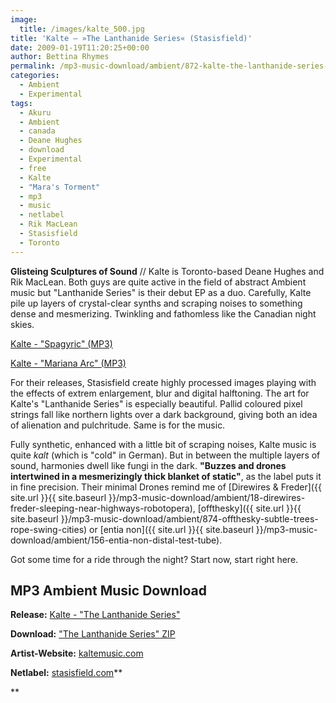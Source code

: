 ```yaml
---
image:
  title: /images/kalte_500.jpg
title: 'Kalte – »The Lanthanide Series« (Stasisfield)'
date: 2009-01-19T11:20:25+00:00
author: Bettina Rhymes
permalink: /mp3-music-download/ambient/872-kalte-the-lanthanide-series-stasisfield
categories:
  - Ambient
  - Experimental
tags:
  - Akuru
  - Ambient
  - canada
  - Deane Hughes
  - download
  - Experimental
  - free
  - Kalte
  - "Mara's Torment"
  - mp3
  - music
  - netlabel
  - Rik MacLean
  - Stasisfield
  - Toronto
---
```

**Glisteing Sculptures of Sound** // Kalte is Toronto-based Deane Hughes and Rik MacLean. Both guys are quite active in the field of abstract Ambient music but "Lanthanide Series" is their debut EP as a duo. Carefully, Kalte pile up layers of crystal-clear synths and scraping noises to something dense and mesmerizing. Twinkling and fathomless like the Canadian night skies. 

[Kalte - "Spagyric" (MP3)](http://stasisfield.com/mp3z_06/SF-6010-lanthanide-02.mp3)
  
[Kalte - "Mariana Arc" (MP3)](http://stasisfield.com/mp3z_06/SF-6010-lanthanide-03.mp3)

<!--more-->

<!--adsense-->

For their releases, Stasisfield create highly processed images playing with the effects of extrem enlargement, blur and digital halftoning. The art for Kalte's "Lanthanide Series" is especially beautiful. Pallid coloured pixel strings fall like northern lights over a dark background, giving both an idea of alienation and pulchritude. Same is for the music.

Fully synthetic, enhanced with a little bit of scraping noises, Kalte music is quite _kalt_ (which is "cold" in German). But in between the multiple layers of sound, harmonies dwell like fungi in the dark. **"Buzzes and drones intertwined in a mesmerizingly thick blanket of static"**, as the label puts it in fine precision. Their minimal Drones remind me of [Direwires & Freder]({{ site.url }}{{ site.baseurl }}/mp3-music-download/ambient/18-direwires-freder-sleeping-near-highways-robotopera), [offthesky]({{ site.url }}{{ site.baseurl }}/mp3-music-download/ambient/874-offthesky-subtle-trees-rope-swing-cities) or [entia non]({{ site.url }}{{ site.baseurl }}/mp3-music-download/ambient/156-entia-non-distal-test-tube).

Got some time for a ride through the night? Start now, start right here.

## MP3 Ambient Music Download

**Release:** [Kalte - "The Lanthanide Series"](http://www.stasisfield.com/releases/year06/sf-6010.html)
  
**Download:** ["The Lanthanide Series" ZIP](http://www.stasisfield.com/mp3z_06/SF-6010-lanthanide.zip)
  
**Artist-Website:** [kaltemusic.com](http://www.kaltemusic.com/)
  
**Netlabel:** [stasisfield.com](http://stasisfield.com)**
  
**
